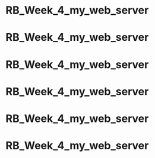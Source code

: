 # RB_Week_4_my_web_server
# RB_Week_4_my_web_server
# RB_Week_4_my_web_server
# RB_Week_4_my_web_server
# RB_Week_4_my_web_server
# RB_Week_4_my_web_server
